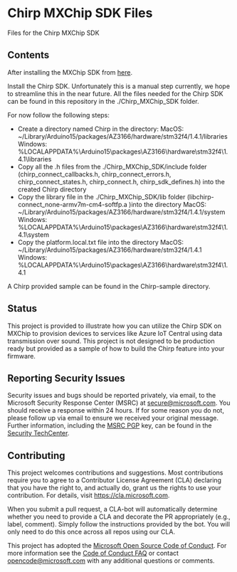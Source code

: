 # Chirp MXChip SDK Files

Files for the Chirp MXChip SDK

## Contents

After installing the MXChip SDK from [here](https://microsoft.github.io/azure-iot-developer-kit/docs/get-started/).

Install the Chirp SDK.  Unfortunately this is a manual step currently, we hope to streamline this in the near future.  All the files needed for the Chirp SDK can be found in this repository in the ./Chirp_MXChip_SDK folder.

For now follow the following steps:

* Create a directory named Chirp in the directory: MacOS: ~/Library/Arduino15/packages/AZ3166/hardware/stm32f4/1.4.1/libraries  Windows: %LOCALAPPDATA%\Arduino15\packages\AZ3166\hardware\stm32f4\1.4.1\libraries
* Copy all the .h files from the ./Chirp_MXChip_SDK/include folder (chirp_connect_callbacks.h, chirp_connect_errors.h, chirp_connect_states.h, chirp_connect.h, chirp_sdk_defines.h) into the created Chirp directory
* Copy the library file in the ./Chirp_MXChip_SDK/lib folder (libchirp-connect_none-armv7m-cm4-softfp.a )into the directory MacOS: ~/Library/Arduino15/packages/AZ3166/hardware/stm32f4/1.4.1/system  Windows: %LOCALAPPDATA%\Arduino15\packages\AZ3166\hardware\stm32f4\1.4.1\system
* Copy the platform.local.txt file into the directory MacOS: ~/Library/Arduino15/packages/AZ3166/hardware/stm32f4/1.4.1  Windows: %LOCALAPPDATA%\Arduino15\packages\AZ3166\hardware\stm32f4\1.4.1

A Chirp provided sample can be found in the Chirp-sample directory.

## Status

This project is provided to illustrate how you can utilize the Chirp SDK on MXChip to provision devices to services like Azure IoT Central using data transmission over sound.  This project is not designed to be production ready but provided as a sample of how to build the Chirp feature into your firmware.

## Reporting Security Issues

Security issues and bugs should be reported privately, via email, to the Microsoft Security
Response Center (MSRC) at [secure@microsoft.com](mailto:secure@microsoft.com). You should
receive a response within 24 hours. If for some reason you do not, please follow up via
email to ensure we received your original message. Further information, including the
[MSRC PGP](https://technet.microsoft.com/en-us/security/dn606155) key, can be found in
the [Security TechCenter](https://technet.microsoft.com/en-us/security/default).

## Contributing

This project welcomes contributions and suggestions.  Most contributions require you to agree to a
Contributor License Agreement (CLA) declaring that you have the right to, and actually do, grant us
the rights to use your contribution. For details, visit https://cla.microsoft.com.

When you submit a pull request, a CLA-bot will automatically determine whether you need to provide
a CLA and decorate the PR appropriately (e.g., label, comment). Simply follow the instructions
provided by the bot. You will only need to do this once across all repos using our CLA.

This project has adopted the [Microsoft Open Source Code of Conduct](https://opensource.microsoft.com/codeofconduct/).
For more information see the [Code of Conduct FAQ](https://opensource.microsoft.com/codeofconduct/faq/) or
contact [opencode@microsoft.com](mailto:opencode@microsoft.com) with any additional questions or comments.